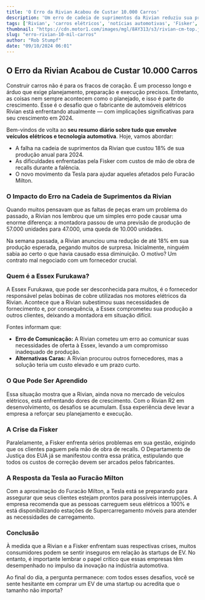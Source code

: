 ```yaml
---
title: 'O Erro da Rivian Acabou de Custar 10.000 Carros'
description: 'Um erro de cadeia de suprimentos da Rivian reduziu sua produção esperada para 2024 em 18%. Entenda como isso impactou o crescimento da montadora e o cenário atual das montadoras de EV.'
tags: ['Rivian', 'carros elétricos', 'notícias automotivas', 'Fisker', 'Tesla']
thumbnail: "https://cdn.motor1.com/images/mgl/8AY313/s3/rivian-cm-top.jpg"
slug: "erro-rivian-10-mil-carros"
author: "Rob Stumpf"
date: "09/10/2024 06:01"
---
```


## O Erro da Rivian Acabou de Custar 10.000 Carros

Construir carros não é para os fracos de coração. É um processo longo e árduo que exige planejamento, preparação e execução precisos. Entretanto, as coisas nem sempre acontecem como o planejado, e isso é parte do crescimento. Esse é o desafio que o fabricante de automóveis elétricos Rivian está enfrentando atualmente — com implicações significativas para seu crescimento em 2024.

Bem-vindos de volta ao **seu resumo diário sobre tudo que envolve veículos elétricos e tecnologia automotiva**. Hoje, vamos abordar:

- A falha na cadeia de suprimentos da Rivian que custou 18% de sua produção anual para 2024.
- As dificuldades enfrentadas pela Fisker com custos de mão de obra de recalls durante a falência.
- O novo movimento da Tesla para ajudar aqueles afetados pelo Furacão Milton.

### O Impacto do Erro na Cadeia de Suprimentos da Rivian

Quando muitos pensavam que as faltas de peças eram um problema do passado, a Rivian nos lembrou que um simples erro pode causar uma enorme diferença: a montadora passou de uma previsão de produção de 57.000 unidades para 47.000, uma queda de 10.000 unidades.

Na semana passada, a Rivian anunciou uma redução de até 18% em sua produção esperada, pegando muitos de surpresa. Inicialmente, ninguém sabia ao certo o que havia causado essa diminuição. O motivo? Um contrato mal negociado com um fornecedor crucial.

### Quem é a Essex Furukawa?

A Essex Furukawa, que pode ser desconhecida para muitos, é o fornecedor responsável pelas bobinas de cobre utilizadas nos motores elétricos da Rivian. Acontece que a Rivian subestimou suas necessidades de fornecimento e, por consequência, a Essex comprometeu sua produção a outros clientes, deixando a montadora em situação difícil. 

Fontes informam que:
- **Erro de Comunicação:** A Rivian cometeu um erro ao comunicar suas necessidades de oferta à Essex, levando a um compromisso inadequado de produção.
- **Alternativas Caras:** A Rivian procurou outros fornecedores, mas a solução teria um custo elevado e um prazo curto.

### O Que Pode Ser Aprendido

Essa situação mostra que a Rivian, ainda nova no mercado de veículos elétricos, está enfrentando dores de crescimento. Com o Rivian R2 em desenvolvimento, os desafios se acumulam. Essa experiência deve levar a empresa a reforçar seu planejamento e execução.

### A Crise da Fisker

Paralelamente, a Fisker enfrenta sérios problemas em sua gestão, exigindo que os clientes paguem pela mão de obra de recalls. O Departamento de Justiça dos EUA já se manifestou contra essa prática, estipulando que todos os custos de correção devem ser arcados pelos fabricantes.

### A Resposta da Tesla ao Furacão Milton

Com a aproximação do Furacão Milton, a Tesla está se preparando para assegurar que seus clientes estejam prontos para possíveis interrupções. A empresa recomenda que as pessoas carreguem seus elétricos a 100% e está disponibilizando estações de Supercarregamento móveis para atender as necessidades de carregamento.

### Conclusão

À medida que a Rivian e a Fisker enfrentam suas respectivas crises, muitos consumidores podem se sentir inseguros em relação às startups de EV. No entanto, é importante lembrar o papel crítico que essas empresas têm desempenhado no impulso da inovação na indústria automotiva.

Ao final do dia, a pergunta permanece: com todos esses desafios, você se sente hesitante em comprar um EV de uma startup ou acredita que o tamanho não importa?